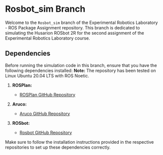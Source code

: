 # Rosbot_sim Branch

Welcome to the `Rosbot_sim` branch of the Experimental Robotics Laboratory - ROS Package Assignment repository. This branch is dedicated to simulating the Husarion ROSbot 2R for the second assignment of the Experimental Robotics Laboratory course.

## Dependencies

Before running the simulation code in this branch, ensure that you have the following dependencies installed:
**Note:** The repository has been tested on Linux Ubuntu 20.04 LTS with ROS Noetic. 


1. **ROSPlan:**
   - [ROSPlan GitHub Repository](link_to_rosplan_repository)

2. **Aruco:**
   - [Aruco GitHub Repository](https://github.com/CarmineD8/aruco_ros.git)

3. **ROSbot:**
   - [Rosbot GitHub Repository](link_to_rosbot_repository)

Make sure to follow the installation instructions provided in the respective repositories to set up these dependencies correctly.
